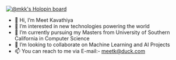 [![@mkk's Holopin board](https://holopin.me/mkk)](https://holopin.io/@mkk)

- 👋 Hi, I’m Meet Kavathiya
- 👀 I’m interested in new technologies powering the world
- 🌱 I’m currently pursuing my Masters from University of Southern California in Computer Science
- 💞️ I’m looking to collaborate on Machine Learning and AI Projects
- 📫 You can reach to me via E-mail:- meetk@duck.com
  




<!---
mk-8/mk-8 is a ✨ special ✨ repository because its `README.md` (this file) appears on your GitHub profile.
You can click the Preview link to take a look at your changes.
--->
